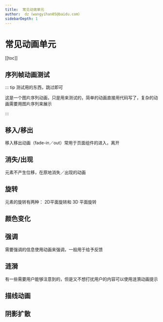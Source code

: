 ```yaml
---
title:  常见动效单元
author:  dz（wangyihan05@baidu.com）
sidebarDepth: 1
---
```


# 常见动画单元

[[toc]]


## 序列帧动画测试

::: tip 测试用的东西，跳过即可

这是一个图片序列动画，只是用来测试的，简单的动画直接用代码写了，复杂的动画需要用图片序列来展示

:::

<ani-img :img="'http://yihan.gz.bcebos.com/testa.jpg'" :width="'100px'"/>

## 移入/移出

移入移出动画（fade-in／out）常用于页面组件的进入，离开

<ani-base :animate="['fade-down','fade-left-right']"/>

## 消失/出现

元素不产生位移，在原地消失／出现的动画

<ani-base :animate="['opacity','scale','expand']"/>

## 旋转

元素的旋转有两种： 2D平面旋转和 3D 平面旋转

<ani-base :animate="['rotate','rotate-z']"/>

## 颜色变化

<ani-base :animate="['color']"/>


## 强调

需要强调的信息使用动画来强调，一般用于给予反馈

<ani-base :animate="['pulse','wave','wiggle','emphasize']"/>


## 涟漪

有一些需要用户能够注意到的，但是又不想打扰用户的内容可以使用涟漪动画提示

<ani-base :animate="['ripples']"/>


## 描线动画

<ani-base :animate="['outline']"/>

## 阴影扩散

<ani-base :animate="['shadow']"/>





